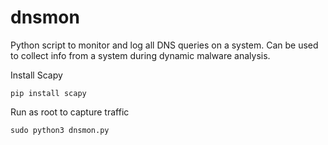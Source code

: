 # dnsmon

Python script to monitor and log all DNS queries on a system. Can be used to collect info from a system during dynamic malware analysis.

Install Scapy
```text
pip install scapy
```
Run as root to capture traffic
```text
sudo python3 dnsmon.py
```
